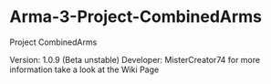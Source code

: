# Arma-3-Project-CombinedArms
Project CombinedArms

 Version: 1.0.9 (Beta unstable)
 Developer: MisterCreator74
 for more information take a look at the Wiki Page
